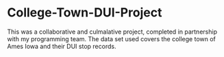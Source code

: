 # College-Town-DUI-Project
This was a collaborative and culmalative project, completed in partnership with my programming team. 
The data set used covers the college town of Ames Iowa and their DUI stop records.
